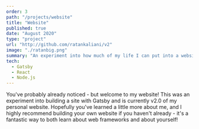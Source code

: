 ```yaml
---
order: 3
path: "/projects/website"
title: "Website"
published: true
date: "August 2020"
type: "project"
url: "http://github.com/ratankaliani/v2"
image: "./ratanbig.png"
summary: "An experiment into how much of my life I can put into a website"
tech:
  - Gatsby
  - React
  - Node.js
---
```


You've probably already noticed - but welcome to my website! This was an experiment into building a site with Gatsby and is currently v2.0 of my personal website. Hopefully you've learned a little more about me, and I highly recommend building your own website if you haven't already - it's a fantastic way to both learn about web frameworks and about yourself!

